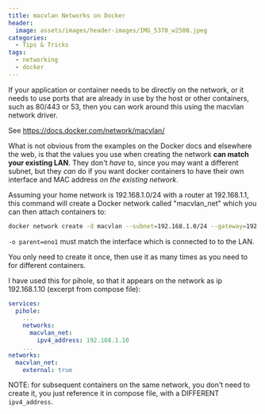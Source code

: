 ```yaml
---
title: macvlan Networks on Docker
header:
  image: assets/images/header-images/IMG_5370_w2500.jpeg
categories:
  - Tips & Tricks
tags:
  - networking
  - docker
---
```

If your application or container needs to be directly on the network, or it needs to use ports that are already in use by the host or other containers, such as 80/443 or 53, then you can work around this using the macvlan network driver.

See <https://docs.docker.com/network/macvlan/>

What is not obvious from the examples on the Docker docs and elsewhere the web, is that the values you use when creating the network **can match your existing LAN**. They don't _have_ to, since you may want a different subnet, but they _can_ do if you want docker containers to have their own interface and MAC address _on the existing network_.

Assuming your home network is 192.168.1.0/24 with a router at 192.168.1.1, this command will create a Docker network called "macvlan_net" which you can then attach containers to:

```bash
docker network create -d macvlan --subnet=192.168.1.0/24 --gateway=192.168.1.1 -o parent=eno1 macvlan_net
```

`-o parent=eno1` must match the interface which is connected to to the LAN.

You only need to create it once, then use it as many times as you need to for different containers.

I have used this for pihole, so that it appears on the network as ip 192.168.1.10 (excerpt from compose file):

```yml
services:
  pihole:
    ...
    networks:
      macvlan_net:
        ipv4_address: 192.168.1.10
    ...
networks:
  macvlan_net:
    external: true
```

NOTE: for subsequent containers on the same network, you don't need to create it, you just reference it in compose file, with a DIFFERENT `ipv4_address`.